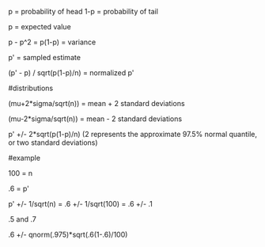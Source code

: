 p = probability of head
1-p = probability of tail

p = expected value

p - p^2 = p(1-p) = variance

p' = sampled estimate

(p' - p) / sqrt(p(1-p)/n) = normalized p'

#distributions

(mu+2*sigma/sqrt(n)) = mean + 2 standard deviations

(mu-2*sigma/sqrt(n)) = mean - 2 standard deviations


p' +/- 2*sqrt(p(1-p)/n) (2 represents the approximate 97.5% normal quantile, or two standard deviations)

#example

100 = n

.6 = p'

p' +/- 1/sqrt(n) = .6 +/- 1/sqrt(100) = .6 +/- .1

.5 and .7

.6 +/- qnorm(.975)*sqrt(.6(1-.6)/100)
